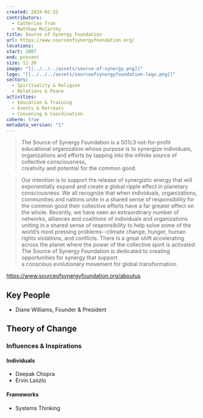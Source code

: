 ```yaml
---
created: 2024-02-22
contributors:
  - Catherine Tran
  - Matthew McCarthy
title: Source of Synergy Foundation
url: https://www.sourceofsynergyfoundation.org/
locations: 
start: 2007
end: present
size: 11-20
image: "[[../../../assets/source-of-synergy.png]]"
logo: "[[../../../assets/sourceofsynergyfoundation-logo.png]]"
sectors:
  - Spirituality & Religion
  - Relations & Peace
activities:
  - Education & Training
  - Events & Retreats
  - Convening & Coordination
cohere: true
metadata_version: "1"
---
```


>The Source of Synergy Foundation is a 501c3 not-for-profit educational organization whose purpose is to synergize individuals, organizations and efforts by tapping into the infinite source of collective consciousness, creativity and potential for the common good.

>Our intention is to support the release of synergistic energy that will exponentially expand and create a global ripple effect in planetary consciousness. We all recognize that when individuals, organizations, communities and nations unite in a shared sense of responsibility for the common good their collective efforts have a far greater effect on the whole. Recently, we have seen an extraordinary number of networks, alliances and coalitions of individuals and organizations uniting in a shared sense of responsibility to help solve some of the world’s most pressing problems--climate change, hunger, human rights violations, and conflicts. There is a great shift accelerating across the planet where the power of the collective spirit is activated. The Source of Synergy Foundation is dedicated to creating opportunities for synergy that support a conscious evolutionary movement for global transformation.

https://www.sourceofsynergyfoundation.org/aboutus

## Key People

- Diane Williams, Founder & President

## Theory of Change

### Influences & Inspirations

#### Individuals

- Deepak Chopra
- Ervin Laszlo
#### Frameworks

- Systems Thinking








